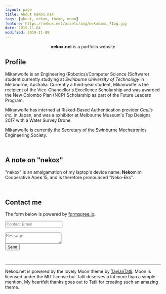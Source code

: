 ```yaml
---
layout: page
title: About nekox.net
tags: [about, nekox, theme, moon]
feature: https://nekox.net/assets/img/nekomimi_71bg.jpg
date: 2019-11-04
modified: 2019-11-09
---
```


<center><b>nekox.net</b> is a portfolio website</center>

## Profile

Mikanwolfe is an Engineering (Robotics)/Computer Science (Software) student currently studying at *Swinburne University of Technology* in Melbourne, Australia. Currently a third-year student, Mikanwolfe is the recipient of the Vice-Chancellor's Excellence Scholarship and was awarded the New Colombo Plan (NCP) Scholarship as part of the Future Leaders Program.

Mikanwolfe has interned at Risked-Based Authentication provider *Caulis Inc.* in Japan, and was a exhibitor at Melbourne Museum's Top Designs 2017 with a Water Survey Drone.

Mikanwolfe is currently the Secretary of the Swinburne Mechatronics Engineering Society.

<br>

## A note on "nekox"

"nekox" is an amalgamation of my laptop's device name: **Neko**mimi Cooperative Ape**x** 15, and is therefore pronounced "Neko-Eks". 

<br>

## Contact me

The form below is powered by [formspree.io](https://formspree.io/).

<form method="POST" action="https://formspree.io/contact@nekox.net">
  <input class="formFields" type="email" name="email" placeholder="Contact Email"> <br>  <br>
  <textarea class="formFields" name="message" placeholder="Message"></textarea>  <br>
  <input type="hidden" name="_next" value="https://nekox.net/thanks.html" />
  <input type="hidden" name="_subject" id="email-subject" value="Contact">
  <button class="btn " type="submit">Send</button>
</form>
<br>



---

Nekox.net is powered by the lovely Moon theme by [TaylanTatli](https://github.com/TaylanTatli). Moon is licensed under the MIT license but Tatli deserves a lot more than a simple mention. My heartfelt thanks goes out to Tatli for creating such an amazing theme.


